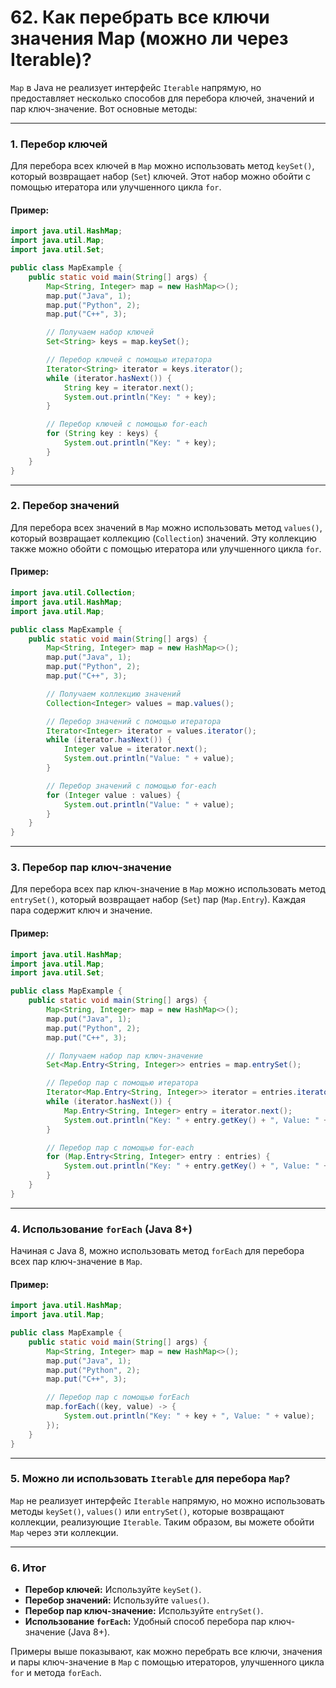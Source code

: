 # 62. Как перебрать все ключи значения Map (можно ли через Iterable)?

`Map` в Java не реализует интерфейс `Iterable` напрямую, но предоставляет несколько способов для перебора ключей, значений и пар ключ-значение. Вот основные методы:

---

### **1. Перебор ключей**

Для перебора всех ключей в `Map` можно использовать метод `keySet()`, который возвращает набор (`Set`) ключей. Этот набор можно обойти с помощью итератора или улучшенного цикла `for`.

#### Пример:
```java
import java.util.HashMap;
import java.util.Map;
import java.util.Set;

public class MapExample {
    public static void main(String[] args) {
        Map<String, Integer> map = new HashMap<>();
        map.put("Java", 1);
        map.put("Python", 2);
        map.put("C++", 3);

        // Получаем набор ключей
        Set<String> keys = map.keySet();

        // Перебор ключей с помощью итератора
        Iterator<String> iterator = keys.iterator();
        while (iterator.hasNext()) {
            String key = iterator.next();
            System.out.println("Key: " + key);
        }

        // Перебор ключей с помощью for-each
        for (String key : keys) {
            System.out.println("Key: " + key);
        }
    }
}
```

---

### **2. Перебор значений**

Для перебора всех значений в `Map` можно использовать метод `values()`, который возвращает коллекцию (`Collection`) значений. Эту коллекцию также можно обойти с помощью итератора или улучшенного цикла `for`.

#### Пример:
```java
import java.util.Collection;
import java.util.HashMap;
import java.util.Map;

public class MapExample {
    public static void main(String[] args) {
        Map<String, Integer> map = new HashMap<>();
        map.put("Java", 1);
        map.put("Python", 2);
        map.put("C++", 3);

        // Получаем коллекцию значений
        Collection<Integer> values = map.values();

        // Перебор значений с помощью итератора
        Iterator<Integer> iterator = values.iterator();
        while (iterator.hasNext()) {
            Integer value = iterator.next();
            System.out.println("Value: " + value);
        }

        // Перебор значений с помощью for-each
        for (Integer value : values) {
            System.out.println("Value: " + value);
        }
    }
}
```

---

### **3. Перебор пар ключ-значение**

Для перебора всех пар ключ-значение в `Map` можно использовать метод `entrySet()`, который возвращает набор (`Set`) пар (`Map.Entry`). Каждая пара содержит ключ и значение.

#### Пример:
```java
import java.util.HashMap;
import java.util.Map;
import java.util.Set;

public class MapExample {
    public static void main(String[] args) {
        Map<String, Integer> map = new HashMap<>();
        map.put("Java", 1);
        map.put("Python", 2);
        map.put("C++", 3);

        // Получаем набор пар ключ-значение
        Set<Map.Entry<String, Integer>> entries = map.entrySet();

        // Перебор пар с помощью итератора
        Iterator<Map.Entry<String, Integer>> iterator = entries.iterator();
        while (iterator.hasNext()) {
            Map.Entry<String, Integer> entry = iterator.next();
            System.out.println("Key: " + entry.getKey() + ", Value: " + entry.getValue());
        }

        // Перебор пар с помощью for-each
        for (Map.Entry<String, Integer> entry : entries) {
            System.out.println("Key: " + entry.getKey() + ", Value: " + entry.getValue());
        }
    }
}
```

---

### **4. Использование `forEach` (Java 8+)**

Начиная с Java 8, можно использовать метод `forEach` для перебора всех пар ключ-значение в `Map`.

#### Пример:
```java
import java.util.HashMap;
import java.util.Map;

public class MapExample {
    public static void main(String[] args) {
        Map<String, Integer> map = new HashMap<>();
        map.put("Java", 1);
        map.put("Python", 2);
        map.put("C++", 3);

        // Перебор пар с помощью forEach
        map.forEach((key, value) -> {
            System.out.println("Key: " + key + ", Value: " + value);
        });
    }
}
```

---

### **5. Можно ли использовать `Iterable` для перебора `Map`?**

`Map` не реализует интерфейс `Iterable` напрямую, но можно использовать методы `keySet()`, `values()` или `entrySet()`, которые возвращают коллекции, реализующие `Iterable`. Таким образом, вы можете обойти `Map` через эти коллекции.

---

### **6. Итог**

- **Перебор ключей:** Используйте `keySet()`.
- **Перебор значений:** Используйте `values()`.
- **Перебор пар ключ-значение:** Используйте `entrySet()`.
- **Использование `forEach`:** Удобный способ перебора пар ключ-значение (Java 8+).

Примеры выше показывают, как можно перебрать все ключи, значения и пары ключ-значение в `Map` с помощью итераторов, улучшенного цикла `for` и метода `forEach`.
